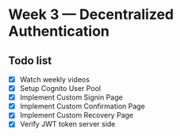 # Week 3 — Decentralized Authentication

## Todo list
- [x] Watch weekly videos
- [x] Setup Cognito User Pool
- [x] Implement Custom Signin Page
- [x] Implement Custom Confirmation Page
- [x] Implement Custom Recovery Page
- [x] Verify JWT token server side
